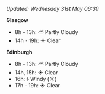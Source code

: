 *Updated: Wednesday 31st May 06:30*

**Glasgow**

* 8h - 13h: :partly_sunny: Partly Cloudy
* 14h - 19h: :sunny: Clear

**Edinburgh**

* 8h - 13h: :partly_sunny: Partly Cloudy
* 14h, 15h: :sunny: Clear
* 16h: :cyclone: Windy (:sunny:)
* 17h - 19h: :sunny: Clear
